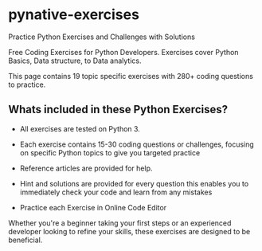 # pynative-exercises

Practice Python Exercises and Challenges with Solutions

Free Coding Exercises for Python Developers. Exercises cover Python Basics, Data structure, to Data analytics.

This page contains 19 topic specific exercises with 280+ coding questions to practice.

## Whats included in these Python Exercises?

- All exercises are tested on Python 3.


- Each exercise contains 15-30 coding questions or challenges, focusing on specific Python topics to give you targeted practice


- Reference articles are provided for help.


- Hint and solutions are provided for every question this enables you to immediately check your code and learn from any mistakes


- Practice each Exercise in Online Code Editor


Whether you're a beginner taking your first steps or an experienced developer looking to refine your skills, these exercises are designed to be beneficial.
